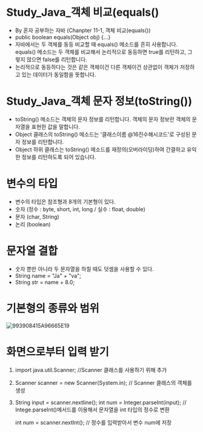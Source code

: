 # Study_Java_객체 비교(equals()

- By 혼자 공부하는 자바 (Chanpter 11-1, 객체 비교(equals()) 
- public boolean equals(Object obj) {…}
- 자바에서는 두 객체를 동등 비교할 때 equals() 메소드를 흔히 사용합니다. equals() 메소드는 두 객체를 비교해서 논리적으로 동등하면 true를 리턴하고, 그렇지 않으면 false를 리턴합니다.
- 논리적으로 동등하다는 것은 같은 객체이건 다른 객체이건 상관없이 객체가 저장하고 있는 데이터가 동일함을 뜻합니다.





# Study_Java_객체 문자 정보(toString())

- toString() 메소드는 객체의 문자 정보를 리턴합니다. 객체의 문자 정보란 객체의 문자열을 표현한 값을 말합니다.
- Object 클래스의 toString() 메소드는 '클래스이름 @16진수해시코드'로 구성된 문자 정보를 리턴합니다. 
- Object 하위 클래스는 toString() 메소드를 재정의(오버라이딩)하여 간결하고 유익한 정보를 리턴하도록 되어 있습니다.


# 변수의 타입

- 변수의 타입은 참조형과 8개의 기본형이 있다.
- 숫자 (정수 : byte, short, int, long  / 실수 : float, double)
- 문자 (char, String)
- 논리 (boolean)


# 문자열 결합

- 숫자 뿐만 아니라 두 문자열을 하칠 때도 덧셈을 사용할 수 있다.
- String name = "Ja" + "va";
- String str = name + 8.0;



# 기본형의 종류와 범위
![993908415A96665E19](https://user-images.githubusercontent.com/116433637/209466751-5766f16d-39d5-440e-9c64-e6fe964749ab.jpeg)


# 화면으로부터 입력 받기
1. import java.util.Scanner;   //Scanner 클래스를 사용하기 위해 추가
2. Scanner scanner = new Scanner(System.in);   // Scanner 클래스의 객체를 생성
3. String input = scanner.nextline();
   int num = Integer.parseInt(input);  // Intege.parseInt()메서드를 이용해서 문자열을 int 타입의 정수로 변환
   
   int num = scanner.nextInt();  // 정수를 입력받아서 변수 num에 저장
